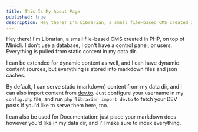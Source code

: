 ```yaml
---
title: This Is My About Page
published: true
description: Hey there! I'm Librarian, a small file-based CMS created in PHP, on top of Minicli. I'm somewhere between a static site generator and a dynamic CMS, because I can have dynamic pages, but my content is stored in markdown files.
---
```


Hey there! I'm Librarian, a small file-based CMS created in PHP, on top of Minicli. I don't use a database, I don't have a control panel, or users. Everything is pulled from static content in my data dir.

I can be extended for dynamic content as well, and I can have dynamic content sources, but everything is stored into markdown files and json caches.

By default, I can serve static (markdown) content from my data dir, and I can also import content from [dev.to](https://dev.to). Just configure your username in my `config.php` file, and run `php librarian import devto` to fetch your DEV posts if you'd like to serve them here, too.

I can also be used for Documentation: just place your markdown docs however you'd like in my data dir, and I'll make sure to index everything.